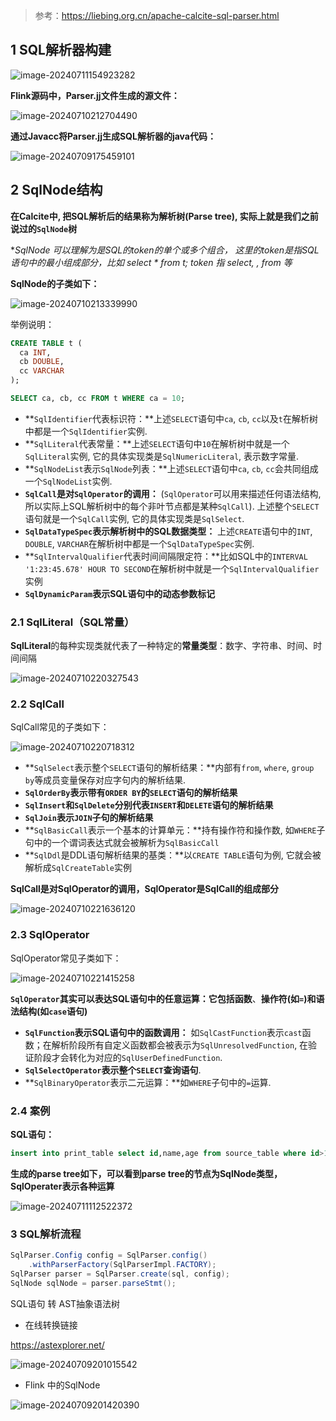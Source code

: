 > 参考：https://liebing.org.cn/apache-calcite-sql-parser.html

## 1 SQL解析器构建

![image-20240711154923282](./picture/image-20240711154923282.png)

**Flink源码中，Parser.jj文件生成的源文件：**

![image-20240710212704490](./picture/image-20240710212704490.png)

**通过Javacc将Parser.jj生成SQL解析器的java代码：**

![image-20240709175459101](/Users/wufeiye1/code/study/note/Calcite/picture/image-20240709175459101.png)

## 2 SqlNode结构

**在Calcite中, 把SQL解析后的结果称为解析树(Parse tree), 实际上就是我们之前说过的`SqlNode`树**

**SqlNode 可以理解为是SQL的token的单个或多个组合， 这里的token是指SQL语句中的最小组成部分，比如 select * from t; token 指 select, *, from 等**

**SqlNode的子类如下：**

![image-20240710213339990](./picture/image-20240710213339990.png)

举例说明：

~~~SQL
CREATE TABLE t (
  ca INT,
  cb DOUBLE,
  cc VARCHAR
);

SELECT ca, cb, cc FROM t WHERE ca = 10;
~~~

- **`SqlIdentifier`代表标识符：**上述`SELECT`语句中`ca`, `cb`, `cc`以及`t`在解析树中都是一个`SqlIdentifier`实例.
- **`SqlLiteral`代表常量：**上述`SELECT`语句中`10`在解析树中就是一个`SqlLiteral`实例, 它的具体实现类是`SqlNumericLiteral`, 表示数字常量.
- **`SqlNodeList`表示`SqlNode`列表：**上述`SELECT`语句中`ca`, `cb`, `cc`会共同组成一个`SqlNodeList`实例.
- **`SqlCall`是对`SqlOperator`的调用：** (`SqlOperator`可以用来描述任何语法结构, 所以实际上SQL解析树中的每个非叶节点都是某种`SqlCall`). 上述整个`SELECT`语句就是一个`SqlCall`实例, 它的具体实现类是`SqlSelect`.
- **`SqlDataTypeSpec`表示解析树中的SQL数据类型：** 上述`CREATE`语句中的`INT`, `DOUBLE`, `VARCHAR`在解析树中都是一个`SqlDataTypeSpec`实例.
- **`SqlIntervalQualifier`代表时间间隔限定符：**比如SQL中的`INTERVAL '1:23:45.678' HOUR TO SECOND`在解析树中就是一个`SqlIntervalQualifier`实例
- **`SqlDynamicParam`表示SQL语句中的动态参数标记**

### 2.1 SqlLiteral（SQL常量）

**SqlLiteral**的每种实现类就代表了一种特定的**常量类型**：数字、字符串、时间、时间间隔

![image-20240710220327543](./picture/image-20240710220327543.png)

### 2.2 SqlCall

SqlCall常见的子类如下：

![image-20240710220718312](./picture/image-20240710220718312.png)

- **`SqlSelect`表示整个`SELECT`语句的解析结果：**内部有`from`, `where`, `group by`等成员变量保存对应字句内的解析结果.
- **`SqlOrderBy`表示带有`ORDER BY`的`SELECT`语句的解析结果**
- **`SqlInsert`和`SqlDelete`分别代表`INSERT`和`DELETE`语句的解析结果**
- **`SqlJoin`表示`JOIN`子句的解析结果**
- **`SqlBasicCall`表示一个基本的计算单元：**持有操作符和操作数, 如`WHERE`子句中的一个谓词表达式就会被解析为`SqlBasicCall`
- **`SqlDdl`是DDL语句解析结果的基类：**以`CREATE TABLE`语句为例, 它就会被解析成`SqlCreateTable`实例

**SqlCall是对SqlOperator的调用，SqlOperator是SqlCall的组成部分**

![image-20240710221636120](./picture/image-20240710221636120.png)

### 2.3 SqlOperator

SqlOperator常见子类如下：

![image-20240710221415258](./picture/image-20240710221415258.png)

**`SqlOperator`其实可以表达SQL语句中的任意运算：**它包括**函数**、**操作符(如`=`)**和**语法结构(如`case`语句)**

- **`SqlFunction`表示SQL语句中的函数调用：** 如`SqlCastFunction`表示`cast`函数；在解析阶段所有自定义函数都会被表示为`SqlUnresolvedFunction`, 在验证阶段才会转化为对应的`SqlUserDefinedFunction`.
- **`SqlSelectOperator`表示整个`SELECT`查询语句**.
- **`SqlBinaryOperator`表示二元运算：**如`WHERE`子句中的`=`运算.

### 2.4 案例

**SQL语句：**

~~~SQL
insert into print_table select id,name,age from source_table where id>100 and UPPER(name)='test';
~~~

**生成的parse tree如下，可以看到parse tree的节点为SqlNode类型，SqlOperater表示各种运算**

![image-20240711112522372](./picture/image-20240711112522372.png)

### 3 SQL解析流程

~~~java
SqlParser.Config config = SqlParser.config()
    .withParserFactory(SqlParserImpl.FACTORY);
SqlParser parser = SqlParser.create(sql, config);
SqlNode sqlNode = parser.parseStmt();
~~~



SQL语句 转 AST抽象语法树

- 在线转换链接

https://astexplorer.net/

![image-20240709201015542](/Users/wufeiye1/code/study/note/Calcite/picture/image-20240709201015542.png)

- Flink 中的SqlNode

![image-20240709201420390](/Users/wufeiye1/code/study/note/Calcite/picture/image-20240709201420390.png)

